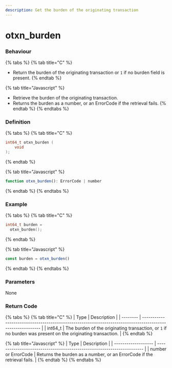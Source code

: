 ```yaml
---
description: Get the burden of the originating transaction
---
```


# otxn\_burden

### Behaviour

{% tabs %}
{% tab title="C" %}
* Return the burden of the originating transaction or `1` if no burden field is present.
{% endtab %}

{% tab title="Javascript" %}
* Retrieve the burden of the originating transaction.
* Returns the burden as a number, or an ErrorCode if the retrieval fails.
{% endtab %}
{% endtabs %}

### Definition

{% tabs %}
{% tab title="C" %}
```c
int64_t otxn_burden (
    void
);
```
{% endtab %}

{% tab title="Javascript" %}
```javascript
function otxn_burden(): ErrorCode | number
```
{% endtab %}
{% endtabs %}



### Example

{% tabs %}
{% tab title="C" %}
```c
int64_t burden = 
  otxn_burden();
```
{% endtab %}

{% tab title="Javascript" %}
```javascript
const burden = otxn_burden()
```
{% endtab %}
{% endtabs %}



### Parameters

None

### Return Code

{% tabs %}
{% tab title="C" %}
| Type     | Description                                                                                                |
| -------- | ---------------------------------------------------------------------------------------------------------- |
| int64\_t | The burden of the originating transaction, or `1` if no burden was present on the originating transaction. |
{% endtab %}

{% tab title="Javascript" %}
| Type                | Description                                                             |
| ------------------- | ----------------------------------------------------------------------- |
| number or ErrorCode | Returns the burden as a number, or an ErrorCode if the retrieval fails. |
{% endtab %}
{% endtabs %}

